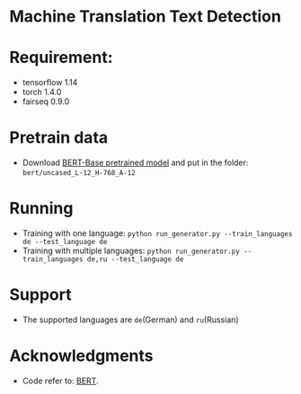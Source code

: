 # Machine Translation Text Detection

# Requirement:
- tensorflow 1.14
- torch 1.4.0
- fairseq 0.9.0

# Pretrain data
- Download [BERT-Base pretrained model](https://storage.googleapis.com/bert_models/2018_10_18/uncased_L-12_H-768_A-12.zip) and put in the folder: `bert/uncased_L-12_H-768_A-12`

# Running 
- Training with one language: 
`python run_generator.py --train_languages de --test_language de`
- Training with multiple languages: 
`python run_generator.py --train_languages de,ru --test_language de`
# Support
- The supported languages are `de`(German) and `ru`(Russian)

# Acknowledgments
- Code refer to: [BERT](https://github.com/google-research/bert).
